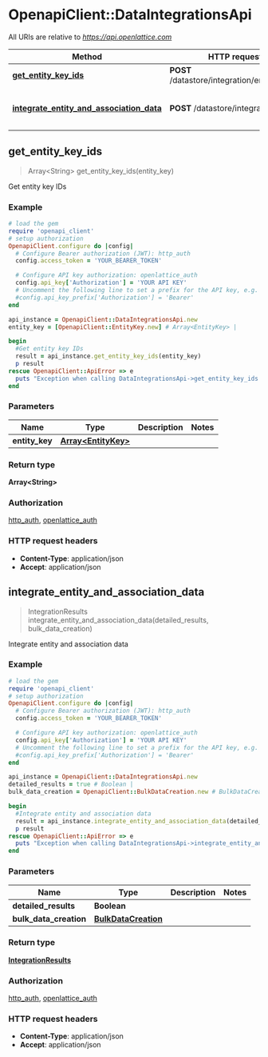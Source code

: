 # OpenapiClient::DataIntegrationsApi

All URIs are relative to *https://api.openlattice.com*

Method | HTTP request | Description
------------- | ------------- | -------------
[**get_entity_key_ids**](DataIntegrationsApi.md#get_entity_key_ids) | **POST** /datastore/integration/entityKeyIds | Get entity key IDs
[**integrate_entity_and_association_data**](DataIntegrationsApi.md#integrate_entity_and_association_data) | **POST** /datastore/integration | Integrate entity and association data



## get_entity_key_ids

> Array&lt;String&gt; get_entity_key_ids(entity_key)

Get entity key IDs

### Example

```ruby
# load the gem
require 'openapi_client'
# setup authorization
OpenapiClient.configure do |config|
  # Configure Bearer authorization (JWT): http_auth
  config.access_token = 'YOUR_BEARER_TOKEN'

  # Configure API key authorization: openlattice_auth
  config.api_key['Authorization'] = 'YOUR API KEY'
  # Uncomment the following line to set a prefix for the API key, e.g. 'Bearer' (defaults to nil)
  #config.api_key_prefix['Authorization'] = 'Bearer'
end

api_instance = OpenapiClient::DataIntegrationsApi.new
entity_key = [OpenapiClient::EntityKey.new] # Array<EntityKey> | 

begin
  #Get entity key IDs
  result = api_instance.get_entity_key_ids(entity_key)
  p result
rescue OpenapiClient::ApiError => e
  puts "Exception when calling DataIntegrationsApi->get_entity_key_ids: #{e}"
end
```

### Parameters


Name | Type | Description  | Notes
------------- | ------------- | ------------- | -------------
 **entity_key** | [**Array&lt;EntityKey&gt;**](EntityKey.md)|  | 

### Return type

**Array&lt;String&gt;**

### Authorization

[http_auth](../README.md#http_auth), [openlattice_auth](../README.md#openlattice_auth)

### HTTP request headers

- **Content-Type**: application/json
- **Accept**: application/json


## integrate_entity_and_association_data

> IntegrationResults integrate_entity_and_association_data(detailed_results, bulk_data_creation)

Integrate entity and association data

### Example

```ruby
# load the gem
require 'openapi_client'
# setup authorization
OpenapiClient.configure do |config|
  # Configure Bearer authorization (JWT): http_auth
  config.access_token = 'YOUR_BEARER_TOKEN'

  # Configure API key authorization: openlattice_auth
  config.api_key['Authorization'] = 'YOUR API KEY'
  # Uncomment the following line to set a prefix for the API key, e.g. 'Bearer' (defaults to nil)
  #config.api_key_prefix['Authorization'] = 'Bearer'
end

api_instance = OpenapiClient::DataIntegrationsApi.new
detailed_results = true # Boolean | 
bulk_data_creation = OpenapiClient::BulkDataCreation.new # BulkDataCreation | 

begin
  #Integrate entity and association data
  result = api_instance.integrate_entity_and_association_data(detailed_results, bulk_data_creation)
  p result
rescue OpenapiClient::ApiError => e
  puts "Exception when calling DataIntegrationsApi->integrate_entity_and_association_data: #{e}"
end
```

### Parameters


Name | Type | Description  | Notes
------------- | ------------- | ------------- | -------------
 **detailed_results** | **Boolean**|  | 
 **bulk_data_creation** | [**BulkDataCreation**](BulkDataCreation.md)|  | 

### Return type

[**IntegrationResults**](IntegrationResults.md)

### Authorization

[http_auth](../README.md#http_auth), [openlattice_auth](../README.md#openlattice_auth)

### HTTP request headers

- **Content-Type**: application/json
- **Accept**: application/json

